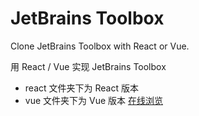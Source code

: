 # JetBrains Toolbox

Clone JetBrains Toolbox with React or Vue.

用 React / Vue 实现 JetBrains Toolbox

- react 文件夹下为 React 版本
- vue 文件夹下为 Vue 版本
  [在线浏览](https://jbox-vue.pages.dev/)
